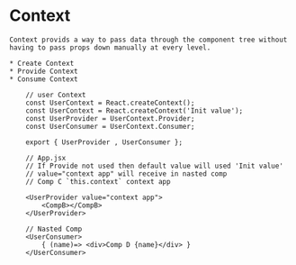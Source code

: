 # Context
    Context provids a way to pass data through the component tree without
    having to pass props down manually at every level.

    * Create Context
    * Provide Context
    * Consume Context

```JSX
    // user Context
    const UserContext = React.createContext();
    const UserContext = React.createContext('Init value');
    const UserProvider = UserContext.Provider;
    const UserConsumer = UserContext.Consumer;

    export { UserProvider , UserConsumer };

    // App.jsx
    // If Provide not used then default value will used 'Init value'
    // value="context app" will receive in nasted comp 
    // Comp C `this.context` context app

    <UserProvider value="context app">
        <CompB></CompB>
    </UserProvider>

    // Nasted Comp
    <UserConsumer>
        { (name)=> <div>Comp D {name}</div> }
    </UserConsumer>
```